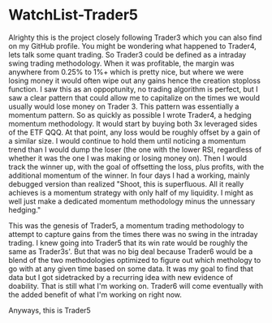 # WatchList-Trader5
Alrighty this is the project closely following Trader3 which you can also find on my GitHub profile. You might be wondering what happened to Trader4, lets talk some quant trading. So Trader3 could be defined as a intraday swing trading methodology. When it was profitable, the margin was anywhere from 0.25% to 1%+ which is pretty nice, but where we were losing money it would often wipe out any gains hence the creation stoploss function. I saw this as an oppoptunity, no trading algorithm is perfect, but I saw a clear pattern that could allow me to capitalize on the times we would usually would lose money on Trader 3. This pattern was essentially a momentum pattern. So as quickly as possible I wrote Trader4, a hedging momentum methodology. It would start by buying both 3x leveraged sides of the ETF QQQ. At that point, any loss would be roughly offset by a gain of a similar size. I would continue to hold them until noticing a momentum trend than I would dump the loser (the one with the lower RSI, regardless of whether it was the one I was making or losing money on). Then I would track the winner up, with the goal of offsetting the loss, plus profits, with the additional momentum of the winner. In four days I had a working, mainly debugged version than realized "Shoot, this is superfluous. All it really achieves is a momentum strategy with only half of my liquidity. I might as well just make a dedicated momentum methodology minus the unnessary hedging." 

This was the genesis of Trader5, a momentum trading methodology to attempt to capture gains from the times there was no swing in the intraday trading. I knew going into Trader5 that its win rate would be roughly the same as Trader3s'. But that was no big deal because Trader6 would be a blend of the two methodologies optimized to figure out which methology to go with at any given time based on some data. It was my goal to find that data but I got sidetracked by a recurring idea with new evidence of doability. That is still what I'm working on. Trader6 will come eventually with the added benefit of what I'm working on right now.

Anyways, this is Trader5
